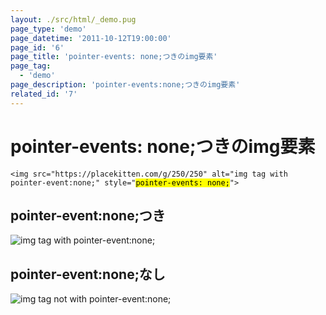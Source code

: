 ```yaml
---
layout: ./src/html/_demo.pug
page_type: 'demo'
page_datetime: '2011-10-12T19:00:00'
page_id: '6'
page_title: 'pointer-events: none;つきのimg要素'
page_tag:
  - 'demo'
page_description: 'pointer-events:none;つきのimg要素'
related_id: '7'
---
```

# pointer-events: none;つきのimg要素

<pre><code data-language="html">&lt;img src="https://placekitten.com/g/250/250" alt="img tag with pointer-event:none;" style="<mark>pointer-events: none;</mark>"&gt;</code></pre>

## pointer-event:none;つき

<img src="https://placekitten.com/g/250/250" alt="img tag with pointer-event:none;" style="pointer-events: none;">

## pointer-event:none;なし

<img src="https://placekitten.com/g/250/250" alt="img tag not with pointer-event:none;">
